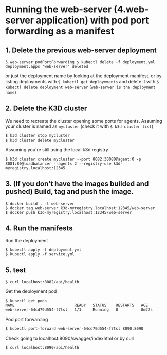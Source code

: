 # Running the web-server (4.web-server application) with pod port forwarding as a manifest

## 1. Delete the previous web-server deployment
```shell
5.web-server_podPortForwarding $ kubectl delete -f deployment.yml        
deployment.apps "web-server" deleted
```
or just the deployment name by looking at the deployment manifest, or by listing deployments with `$ kubectl get deploymments` and delete it with `$ kubectl delete deployment web-server` (`web-server is the deployment name`) 

## 2. Delete the K3D cluster
We need to recreate the cluster opening some ports for agents. Assuming your cluster is named as `mycluster` (check it with `$ k3d cluster list`)
```shell
$ k3d cluster stop mycluster
$ k3d cluster delete mycluster
```

Assuming you're still using the local k3d registry
```shell
$ k3d cluster create mycluster --port 8082:30080@agent:0 -p 8081:80@loadbalancer --agents 2 --registry-use k3d-myregistry.localhost:12345
```

## 3. (If you don't have the images builded and pushed) Build, tag and push the image. 
```shell
$ docker build . -t web-server
$ docker tag web-server k3d-myregistry.localhost:12345/web-server
$ docker push k3d-myregistry.localhost:12345/web-server
```

## 4. Run the manifests 
Run the deployment
```shell
$ kubectl apply -f deployment.yml
$ kubectl apply -f service.yml
```

## 5. test
```shell
$ curl localhost:8082/api/health
```







Get the deployment pod
```shell
$ kubectl get pods
NAME                          READY   STATUS    RESTARTS   AGE
web-server-64cd79d554-f7tsl   1/1     Running   0          8m22s
```

Pod port forwarding
```shell
$ kubectl port-forward web-server-64cd79d554-f7tsl 8090:8090
```

Check going to localhost:8090/swagger/indexhtml or by curl
```shell
$ curl localhost:8090/api/health
```
